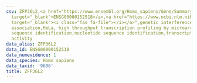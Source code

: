 ```yaml
---
csv: ZFP36L2,<a href="https://www.ensembl.org/Homo_sapiens/Gene/Summary?db=core;g=ENSG00000152518"
  target="_blank">ENSG00000152518</a>,<a href="https://www.ncbi.nlm.nih.gov/pubmed/17216044"
  target="_blank"><i class="fas fa-file"></i></a>",genetic interference,functional
  association,HeLa, high throughput transcription profiling by microarray,nucleotide
  sequence identification,nucleotide sequence identification,transcriptional regulation,up-regulates
  activity
data_alias: ZFP36L2
data_id: ENSG00000152518
data_numevidence: 1
data_species: Homo sapiens
data_taxid: '9606'
title: ZFP36L2
---
```

